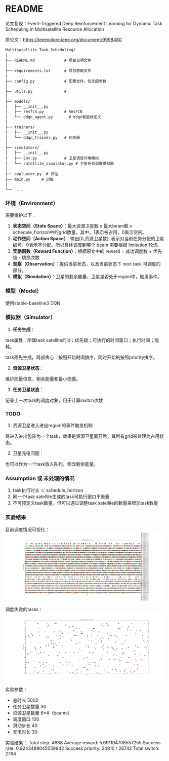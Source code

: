 # README

论文复现：Event-Triggered Deep Reinforcement Learning for Dynamic Task Scheduling in Multisatellite Resource Allocation

原论文：https://ieeexplore.ieee.org/document/9998480
```text
Multisatellite_Task_Scheduling/
│
├── README.md             # 项目说明文件
│
├── requirements.txt      # 项目依赖文件
│
├── config.py             # 配置文件，包含超参数
│
├── utils.py              #
│
├── models/
│   ├── __init__.py
│   ├── resfcn.py         # ResFCN
│   └── ddqn_agent.py       # ddqn智能体定义
│
├── trainers/
│   ├── __init__.py
│   └── ddqn_trainer.py   # 训练器
│
├── simulators/
│   ├── __init__.py
│   ├── Env.py            # 卫星调度环境模拟
│   └── satellite_simulator.py # 卫星任务调度模拟器
│
├── evaluator.py  # 评估
├── main.py     # 训练
│
└──  ...
```

### 环境（Environment）
需要维护以下：
1. **状态空间（State Space）**：最大资源卫星数 x 最大beam数 x schedule_horizon中的grid数量。其中，1表示被占用，0表示空闲。
2. **动作空间（Action Space）**：输出[0,资源卫星数], 表示对当前任务分配的卫星编号，0表示不分配。所以具体调度到哪个 beam 需要根据 limitation 轮询。
4. **奖励函数（Reward Function）**：根据原文中的 reward = 成功调度数 + 优先级 - 切换次数
5. **观察（Observation）**：提供当前状态，以及当前状态下 next task 可调度的部分。
7. **模拟（Simulation）**：卫星的剩余能量、卫星是否处于region中，触发事件。

### 模型（Model）
使用stable-baseline3 DQN

### 模拟器（Simulator）
1. **任务生成**：

task属性：所属task satellite的id；优先级；可执行的时间窗口；执行时间；能耗。

task预先生成，局部贪心：按照开始时间排序，同时开始的按照priority排序。

2. **资源卫星状态**：

维护能量信息，剩余能量和最小能量。

3. **任务卫星状态**：

记录上一次task的调度对象，用于计算switch次数

### TODO
1. 资源卫星进入进出region的事件触发机制

将进入进出包装为一个task，效果是资源卫星离开后，其所有grid被处理为占用状态。

2. 卫星充电问题：

也可以作为一个task放入队列，修改剩余能量。

### Assumption 或 未处理的情况
1. task执行时长 ＜ schedule_horizon
2. 同一个task satellite生成的task可执行窗口不重叠
3. 不可预定义task数量，但可以通过调整task satellite的数量来增加task数量

### 实验结果

目前调度情况可视化：
<img src="./task_scheduling_gantt_chart.png">

调度失败的tasks：
<img src="./failed_task_scheduling_gantt_chart.png">

实验参数：

- 总时长 5000
- 任务卫星数量 30
- 资源卫星数量 6*4（beams）
- 调度窗口 100
- 滑动步长 40
- 充电时长 30

实验结果：
Total step:  4838
Average reward:  5.691194708557255
Success rate:  0.9243489045059942
Success priority:  24810 / 26742
Total switch:  2764
